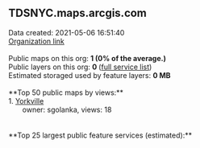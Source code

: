 <h2>TDSNYC.maps.arcgis.com</h2> Data created: 2021-05-06 16:51:40 <br /><a target='new' href='https://TDSNYC.maps.arcgis.com'>Organization link</a><br /><br />Public maps on this org: <b>1 (0% of the average.)</b><br />Public layers on this org: <b>0 </b>(<a target='new' href='https://services.arcgis.com/8ODdGzT9Yqfuexpr/ArcGIS/rest/services'>full service list</a>)<br />Estimated storaged used by feature layers: <b>0 MB</b><br /><br />**Top 50 public maps by views:**<br />  1. <a target='new' href='https://www.arcgis.com/home/item.html?id=25137ce8ef934de583ff2bbe60d71a8b'>Yorkville</a> <br />  &nbsp;&nbsp;&nbsp;&nbsp; &nbsp;&nbsp;owner: sgolanka, views: 18<br /><br /><br />**Top 25 largest public feature services (estimated):**<br />